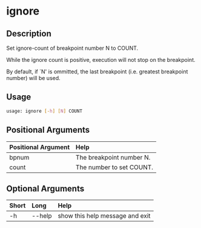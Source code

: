 <!-- THIS PART OF THIS FILE IS AUTOGENERATED. DO NOT MODIFY IT. See scripts/generate_docs.sh -->




# ignore

## Description


Set ignore-count of breakpoint number N to COUNT.

While the ignore count is positive, execution will not stop on the breakpoint.

By default, if `N' is ommitted, the last breakpoint (i.e. greatest breakpoint number) will be used.
## Usage


```bash
usage: ignore [-h] [N] COUNT

```
## Positional Arguments

|Positional Argument|Help|
| :--- | :--- |
|bpnum|The breakpoint number N.|
|count|The number to set COUNT.|

## Optional Arguments

|Short|Long|Help|
| :--- | :--- | :--- |
|-h|--help|show this help message and exit|

<!-- END OF AUTOGENERATED PART. Do not modify this line or the line below, they mark the end of the auto-generated part of the file. If you want to extend the documentation in a way which cannot easily be done by adding to the command help description, write below the following line. -->
<!-- ------------\>8---- ----\>8---- ----\>8------------ -->
